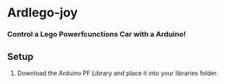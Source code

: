 # Ardlego-joy
### Control a Lego Powerfcunctions Car with a Arduino!

## Setup
1. Download the Arduino PF Library and place it into your libraries folder.
